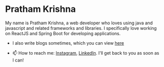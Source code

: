 # Pratham Krishna

<!--
**Prathamkrishna/Prathamkrishna** is a ✨ _special_ ✨ repository because its `README.md` (this file) appears on your GitHub profile.

Here are some ideas to get you started: -->

My name is Pratham Krishna, a web developer who loves using java and javascript and related frameworks and libraries. I specifically love working on ReactJS and Spring Boot for developing applications.

- I also write blogs sometimes, which you can view <a href="https://prathamkrishna.hashnode.dev/">here</a>

- 📫 How to reach me: <a href = "https://instagram.com/prathamburger">Instagram</a>, <a href = "https://www.linkedin.com/in/pratham-krishna-2a4993145/">LinkedIn</a>. I'll get back to you as soon as I can!



